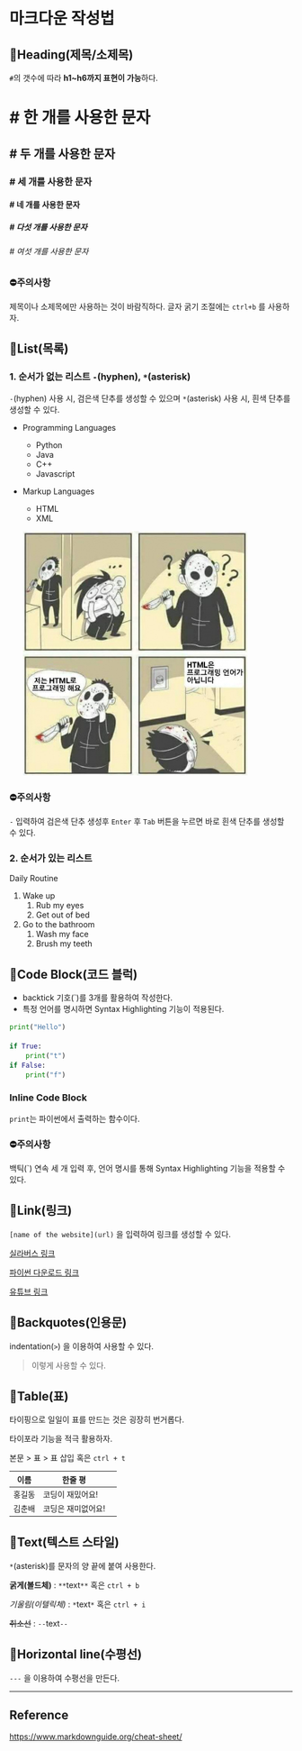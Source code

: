 # 마크다운 작성법



## 📖Heading(제목/소제목)

`#`의 갯수에 따라 **h1~h6까지 표현이 가능**하다.



# # 한 개를 사용한 문자

## # 두 개를 사용한 문자

### # 세 개를 사용한 문자

#### # 네 개를 사용한 문자

##### # 다섯 개를 사용한 문자

###### # 여섯 개를 사용한 문자



### ⛔주의사항

제목이나 소제목에만 사용하는 것이 바람직하다. 글자 굵기 조절에는 `ctrl+b` 를 사용하자.



## 📖List(목록)

### 1. 순서가 없는 리스트 `-`(hyphen), `*`(asterisk)

`-`(hyphen) 사용 시, 검은색 단추를 생성할 수 있으며 `*`(asterisk) 사용 시, 흰색 단추를 생성할 수 있다.

- Programming Languages

  - Python
  - Java
  - C++
  - Javascript

- Markup Languages

  - HTML
  - XML

  ![400px-HTML은_프로그래밍_언어가_아닙니다](Markdown_prac.assets/400px-HTML은_프로그래밍_언어가_아닙니다.jpg)



### ⛔주의사항

`-` 입력하여 검은색 단추 생성후 `Enter` 후 `Tab` 버튼을 누르면 바로 흰색 단추를 생성할 수 있다.



### 2. 순서가 있는 리스트

Daily Routine

1. Wake up
   1. Rub my eyes
   2. Get out of bed
2. Go to the bathroom
   1. Wash my face
   2. Brush my teeth



## 📖Code Block(코드 블럭)

- backtick 기호(`)를 3개를 활용하여 작성한다.
- 특정 언어를 명시하면 Syntax Highlighting 기능이 적용된다.

``` python	
print("Hello")

if True:
    print("t")
if False:
    print("f")
```


### Inline Code Block

`print`는 파이썬에서 출력하는 함수이다.



### ⛔주의사항

백틱(`) 연속 세 개 입력 후, 언어 명시를 통해 Syntax Highlighting 기능을 적용할 수 있다.



## 📖Link(링크)

`[name of the website](url)` 을 입력하여 링크를 생성할 수 있다.

[실라버스 링크](https://www.syllaverse.com)

[파이썬 다운로드 링크](python.org)

[유튜브 링크](youtube.com)



## 📖Backquotes(인용문)

indentation(`>`) 을 이용하여 사용할 수 있다.

> 이렇게 사용할 수 있다.



## 📖Table(표)

타이핑으로 일일이 표를 만드는 것은 굉장히 번거롭다.

타이포라 기능을 적극 활용하자.

본문 > 표 > 표 삽입 혹은 `ctrl + t`

| 이름   | 한줄 평            |      |
| ------ | ------------------ | ---- |
| 홍길동 | 코딩이 재밌어요!   |      |
| 김춘배 | 코딩은 재미없어요! |      |



## 📖Text(텍스트 스타일)

`*`(asterisk)를 문자의 양 끝에 붙여 사용한다.

**굵게(볼드체)** : `**`text`**` 혹은 `ctrl + b`

*기울림(이텔릭체)* : `*`text`*` 혹은 `ctrl + i`

~~취소선~~ : `--`text`--`



## 📖Horizontal line(수평선) 

`---` 을 이용하여 수평선을 만든다.



---



## Reference

https://www.markdownguide.org/cheat-sheet/

